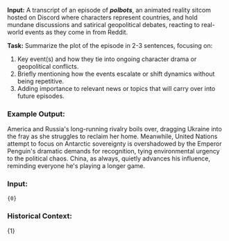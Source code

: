 **Input:** A transcript of an episode of **_polbots_**, an animated reality sitcom hosted on Discord where characters represent countries, and hold mundane discussions and satirical geopolitical debates, reacting to real-world events as they come in from Reddit. 

**Task:** Summarize the plot of the episode in 2-3 sentences, focusing on:
1. Key event(s) and how they tie into ongoing character drama or geopolitical conflicts.
2. Briefly mentioning how the events escalate or shift dynamics without being repetitive.
3. Adding importance to relevant news or topics that will carry over into future episodes.

### Example Output:

America and Russia's long-running rivalry boils over, dragging Ukraine into the fray as she struggles to reclaim her home. Meanwhile, United Nations attempt to focus on Antarctic sovereignty is overshadowed by the Emperor Penguin's dramatic demands for recognition, tying environmental urgency to the political chaos. China, as always, quietly advances his influence, reminding everyone he's playing a longer game.

### Input:

```
{0}
```

### Historical Context:

{1}